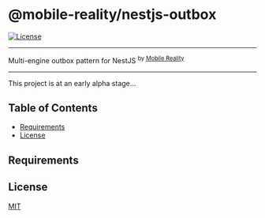 # @mobile-reality/nestjs-outbox

[![License](https://img.shields.io/github/license/MobileReality/nestjs-outbox?style=for-the-badge)](https://github.com/MobileReality/nestjs-outbox/blob/master/LICENSE)

---

Multi-engine outbox pattern for NestJS <sup>by <a href='https://mobilereality.pl/en' target='_blank'>Mobile Reality</a></sup>

---

This project is at an early alpha stage...

## Table of Contents

-   [Requirements](#requirements)
-   [License](#license)

## Requirements


## License

[MIT](LICENSE)
